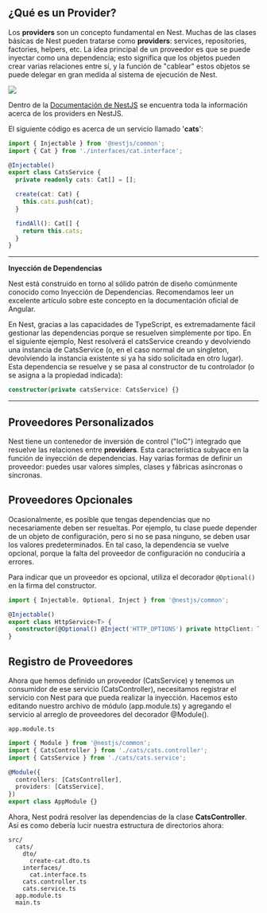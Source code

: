 ## ¿Qué es un Provider?

Los **providers** son un concepto fundamental en Nest. Muchas de las clases básicas de Nest pueden tratarse como **providers**: services, repositories, factories, helpers, etc. La idea principal de un proveedor es que se puede inyectar como una dependencia; esto significa que los objetos pueden crear varias relaciones entre sí, y la función de "cablear" estos objetos se puede delegar en gran medida al sistema de ejecución de Nest.

![](https://docs.nestjs.com/assets/Components_1.png)


Dentro de la [Documentación de NestJS](https://docs.nestjs.com/providers) se encuentra toda la información acerca de los providers en NestJS. 

El siguiente código es acerca de un servicio llamado '**cats**':

``` typescript
import { Injectable } from '@nestjs/common';
import { Cat } from './interfaces/cat.interface';

@Injectable()
export class CatsService {
  private readonly cats: Cat[] = [];

  create(cat: Cat) {
    this.cats.push(cat);
  }

  findAll(): Cat[] {
    return this.cats;
  }
}
```

---

**Inyección de Dependencias**

Nest está construido en torno al sólido patrón de diseño comúnmente conocido como Inyección de Dependencias. Recomendamos leer un excelente artículo sobre este concepto en la documentación oficial de Angular.

En Nest, gracias a las capacidades de TypeScript, es extremadamente fácil gestionar las dependencias porque se resuelven simplemente por tipo. En el siguiente ejemplo, Nest resolverá el catsService creando y devolviendo una instancia de CatsService (o, en el caso normal de un singleton, devolviendo la instancia existente si ya ha sido solicitada en otro lugar). Esta dependencia se resuelve y se pasa al constructor de tu controlador (o se asigna a la propiedad indicada):

```typescript
constructor(private catsService: CatsService) {}
```
---

## Proveedores Personalizados

Nest tiene un contenedor de inversión de control ("IoC") integrado que resuelve las relaciones entre **providers**. Esta característica subyace en la función de inyección de dependencias. Hay varias formas de definir un proveedor: puedes usar valores simples, clases y fábricas asíncronas o síncronas.

## Proveedores Opcionales

Ocasionalmente, es posible que tengas dependencias que no necesariamente deben ser resueltas. Por ejemplo, tu clase puede depender de un objeto de configuración, pero si no se pasa ninguno, se deben usar los valores predeterminados. En tal caso, la dependencia se vuelve opcional, porque la falta del proveedor de configuración no conduciría a errores.

Para indicar que un proveedor es opcional, utiliza el decorador `@Optional()` en la firma del constructor.

```typescript
import { Injectable, Optional, Inject } from '@nestjs/common';

@Injectable()
export class HttpService<T> {
  constructor(@Optional() @Inject('HTTP_OPTIONS') private httpClient: T) {}
}
```

## Registro de Proveedores

Ahora que hemos definido un proveedor (CatsService) y tenemos un consumidor de ese servicio (CatsController), necesitamos registrar el servicio con Nest para que pueda realizar la inyección. Hacemos esto editando nuestro archivo de módulo (app.module.ts) y agregando el servicio al arreglo de proveedores del decorador @Module().

`app.module.ts`

```typescript
import { Module } from '@nestjs/common';
import { CatsController } from './cats/cats.controller';
import { CatsService } from './cats/cats.service';

@Module({
  controllers: [CatsController],
  providers: [CatsService],
})
export class AppModule {}
```

Ahora, Nest podrá resolver las dependencias de la clase **CatsController**. Así es como debería lucir nuestra estructura de directorios ahora:

```
src/
  cats/
    dto/
      create-cat.dto.ts
    interfaces/
      cat.interface.ts
    cats.controller.ts
    cats.service.ts
  app.module.ts
  main.ts
```
